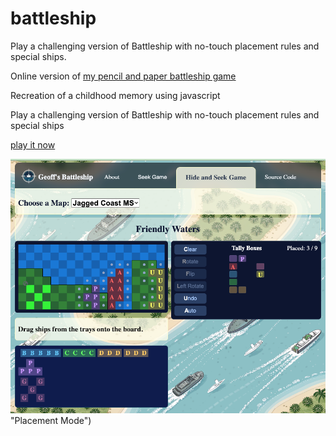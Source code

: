 # battleship
Play a challenging version of Battleship with no-touch placement rules and special ships.


Online version of [my pencil and paper battleship game](https://geoffburns.blogspot.com/2015/10/pencil-and-paper-battleships.html)


Recreation of a childhood memory using javascript

Play a challenging version of Battleship with no-touch placement rules and special ships

[play it now](https://geoffburns.github.io/battleship)

![screenshot of battleship game in placement mode](https://github.com/GeoffBurns/battleship/blob/main/landing/battleship-place.png) "Placement Mode")
